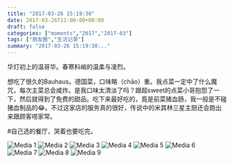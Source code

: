 ```yaml
---
title: "2017-03-26 15:19:30"
date: 2017-03-26T11:00:00+08:00
draft: false
categories: ["moments","2017","2017-03"]
tags: ["朋友圈","生活记录"]
summary: "2017-03-26 15:19:30..."
---
```


华灯初上的温哥华。春寒料峭的温柔与凌烈。

想吃了很久的Bauhaus。德国菜，口味略（chāo）重。我点菜一定中了什么魔咒，每次主菜总会咸炸。是我口味太清淡了吗？跟超sweet的点菜小哥抱怨了一下，然后就得到了免费的甜品。吃下来最好吃的，竟是前菜猪血肠，我一般是不碰猪血制品的😂。不过这家店的服务真的很好，传说中的米其林三星主厨还会跑出来跟顾客唠家常。

#自己选的餐厅，哭着也要吃完。

![Media 1](/Moments/photos/2017-03-26/201703261519300.jpg)
![Media 2](/Moments/photos/2017-03-26/201703261519301.jpg)
![Media 3](/Moments/photos/2017-03-26/201703261519302.jpg)
![Media 4](/Moments/photos/2017-03-26/201703261519303.jpg)
![Media 5](/Moments/photos/2017-03-26/201703261519304.jpg)
![Media 6](/Moments/photos/2017-03-26/201703261519305.jpg)
![Media 7](/Moments/photos/2017-03-26/201703261519306.jpg)
![Media 8](/Moments/photos/2017-03-26/201703261519307.jpg)
![Media 9](/Moments/photos/2017-03-26/201703261519308.jpg)

